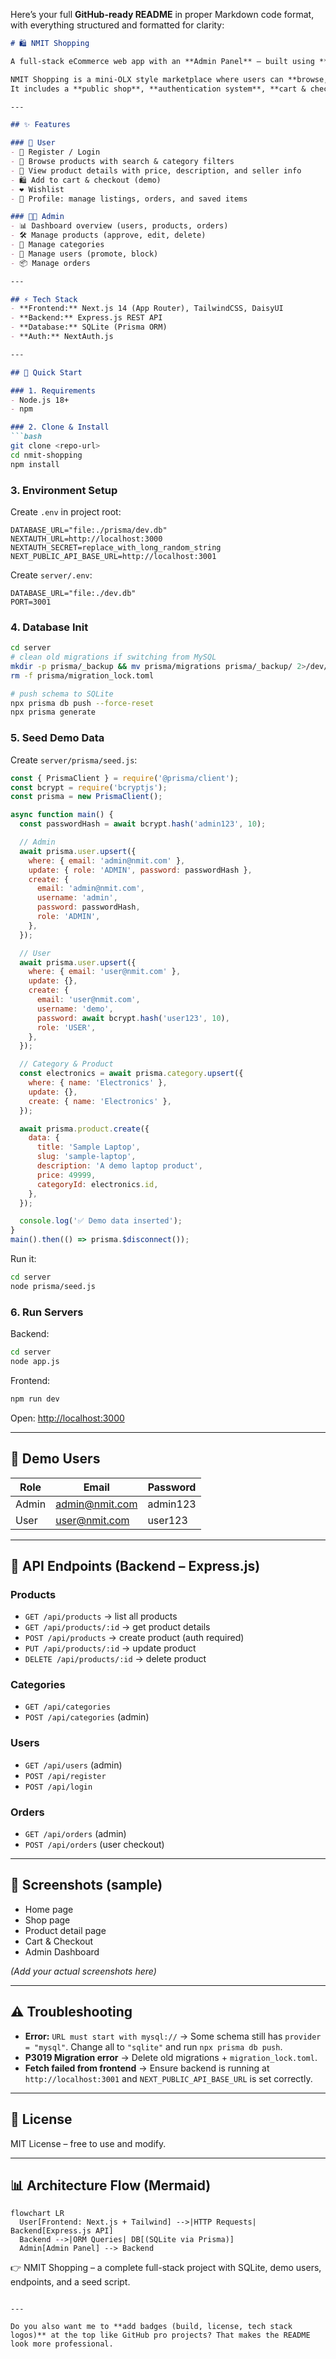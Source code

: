 Here’s your full **GitHub-ready README** in proper Markdown code format, with everything structured and formatted for clarity:

````markdown
# 🛍️ NMIT Shopping

A full-stack eCommerce web app with an **Admin Panel** – built using **Next.js, Express.js, Prisma, and SQLite**.

NMIT Shopping is a mini-OLX style marketplace where users can **browse, list, and purchase products**.  
It includes a **public shop**, **authentication system**, **cart & checkout**, and an **admin dashboard** for managing products, categories, users, and orders.

---

## ✨ Features

### 👤 User
- 🔑 Register / Login  
- 🛒 Browse products with search & category filters  
- 📄 View product details with price, description, and seller info  
- 🛍️ Add to cart & checkout (demo)  
- ❤️ Wishlist  
- 👤 Profile: manage listings, orders, and saved items  

### 👨‍💼 Admin
- 📊 Dashboard overview (users, products, orders)  
- 🛠️ Manage products (approve, edit, delete)  
- 📂 Manage categories  
- 👥 Manage users (promote, block)  
- 📦 Manage orders  

---

## ⚡ Tech Stack
- **Frontend:** Next.js 14 (App Router), TailwindCSS, DaisyUI  
- **Backend:** Express.js REST API  
- **Database:** SQLite (Prisma ORM)  
- **Auth:** NextAuth.js  

---

## 🚀 Quick Start

### 1. Requirements
- Node.js 18+  
- npm  

### 2. Clone & Install
```bash
git clone <repo-url>
cd nmit-shopping
npm install
````

### 3. Environment Setup

Create `.env` in project root:

```env
DATABASE_URL="file:./prisma/dev.db"
NEXTAUTH_URL=http://localhost:3000
NEXTAUTH_SECRET=replace_with_long_random_string
NEXT_PUBLIC_API_BASE_URL=http://localhost:3001
```

Create `server/.env`:

```env
DATABASE_URL="file:./dev.db"
PORT=3001
```

### 4. Database Init

```bash
cd server
# clean old migrations if switching from MySQL
mkdir -p prisma/_backup && mv prisma/migrations prisma/_backup/ 2>/dev/null || true
rm -f prisma/migration_lock.toml

# push schema to SQLite
npx prisma db push --force-reset
npx prisma generate
```

### 5. Seed Demo Data

Create `server/prisma/seed.js`:

```js
const { PrismaClient } = require('@prisma/client');
const bcrypt = require('bcryptjs');
const prisma = new PrismaClient();

async function main() {
  const passwordHash = await bcrypt.hash('admin123', 10);

  // Admin
  await prisma.user.upsert({
    where: { email: 'admin@nmit.com' },
    update: { role: 'ADMIN', password: passwordHash },
    create: {
      email: 'admin@nmit.com',
      username: 'admin',
      password: passwordHash,
      role: 'ADMIN',
    },
  });

  // User
  await prisma.user.upsert({
    where: { email: 'user@nmit.com' },
    update: {},
    create: {
      email: 'user@nmit.com',
      username: 'demo',
      password: await bcrypt.hash('user123', 10),
      role: 'USER',
    },
  });

  // Category & Product
  const electronics = await prisma.category.upsert({
    where: { name: 'Electronics' },
    update: {},
    create: { name: 'Electronics' },
  });

  await prisma.product.create({
    data: {
      title: 'Sample Laptop',
      slug: 'sample-laptop',
      description: 'A demo laptop product',
      price: 49999,
      categoryId: electronics.id,
    },
  });

  console.log('✅ Demo data inserted');
}
main().then(() => prisma.$disconnect());
```

Run it:

```bash
cd server
node prisma/seed.js
```

### 6. Run Servers

Backend:

```bash
cd server
node app.js
```

Frontend:

```bash
npm run dev
```

Open: [http://localhost:3000](http://localhost:3000)

---

## 👥 Demo Users

| Role  | Email                                   | Password |
| ----- | --------------------------------------- | -------- |
| Admin | [admin@nmit.com](mailto:admin@nmit.com) | admin123 |
| User  | [user@nmit.com](mailto:user@nmit.com)   | user123  |

---

## 📡 API Endpoints (Backend – Express.js)

### Products

* `GET /api/products` → list all products
* `GET /api/products/:id` → get product details
* `POST /api/products` → create product (auth required)
* `PUT /api/products/:id` → update product
* `DELETE /api/products/:id` → delete product

### Categories

* `GET /api/categories`
* `POST /api/categories` (admin)

### Users

* `GET /api/users` (admin)
* `POST /api/register`
* `POST /api/login`

### Orders

* `GET /api/orders` (admin)
* `POST /api/orders` (user checkout)

---

## 📸 Screenshots (sample)

* Home page
* Shop page
* Product detail page
* Cart & Checkout
* Admin Dashboard

*(Add your actual screenshots here)*

---

## ⚠️ Troubleshooting

* **Error:** `URL must start with mysql://` → Some schema still has `provider = "mysql"`. Change all to `"sqlite"` and run `npx prisma db push`.
* **P3019 Migration error** → Delete old migrations + `migration_lock.toml`.
* **Fetch failed from frontend** → Ensure backend is running at `http://localhost:3001` and `NEXT_PUBLIC_API_BASE_URL` is set correctly.

---

## 📜 License

MIT License – free to use and modify.

---

## 📊 Architecture Flow (Mermaid)

```mermaid
flowchart LR
  User[Frontend: Next.js + Tailwind] -->|HTTP Requests| Backend[Express.js API]
  Backend -->|ORM Queries| DB[(SQLite via Prisma)]
  Admin[Admin Panel] --> Backend
```

👉 NMIT Shopping – a complete full-stack project with SQLite, demo users, endpoints, and a seed script.

```

---

Do you also want me to **add badges (build, license, tech stack logos)** at the top like GitHub pro projects? That makes the README look more professional.
```
